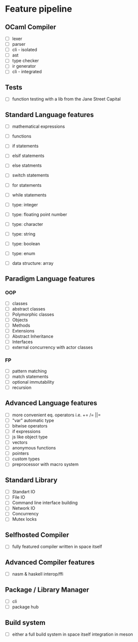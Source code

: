 # Feature pipeline

## OCaml Compiler
- [ ] lexer
- [ ] parser
- [ ] cli - isolated
- [ ] ast
- [ ] type checker
- [ ] ir generator
- [ ] cli - integrated

## Tests
- [ ] function testing with a lib from the Jane Street Capital

## Standard Language features
- [ ] mathematical expressions
- [ ] functions
- [ ] if statements
- [ ] elsif statements
- [ ] else statments
- [ ] switch statements
- [ ] for statements
- [ ] while statements
- [ ] type: integer
- [ ] type: floating point number
- [ ] type: character
- [ ] type: string
- [ ] type: boolean
- [ ] type: enum
- [ ] data structure: array


## Paradigm Language features
### OOP
- [ ] classes
- [ ] abstract classes
- [ ] Polymorphic classes
- [ ] Objects
- [ ] Methods
- [ ] Extensions
- [ ] Abstract Inheritance
- [ ] Interfaces
- [ ] external concurrency with actor classes
### FP
- [ ] pattern matching
- [ ] match statements
- [ ] optional immutability
- [ ] recursion

## Advanced Language features
- [ ] more convenient eq. operators i.e. += /= ||=
- [ ] "var" automatic type
- [ ] bitwise operators
- [ ] if expressions
- [ ] js like object type
- [ ] vectors
- [ ] anonymous functions
- [ ] pointers
- [ ] custom types
- [ ] preprocessor with macro system

## Standard Library
- [ ] Standart IO
- [ ] File IO
- [ ] Command line interface building
- [ ] Network IO
- [ ] Concurrency
- [ ] Mutex locks

## Selfhosted Compiler
- [ ] fully featured compiler written in space itself

## Advanced Compiler features
- [ ] nasm & haskell interop/ffi

## Package / Library Manager
- [ ] cli
- [ ] package hub

## Build system
- [ ] either a full build system in space itself integration in meson

